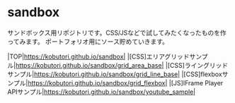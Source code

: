 # sandbox
サンドボックス用リポジトリです。CSS/JSなどで試してみたくなったものを作ってみます。
ポートフォリオ用にソース貯めていきます。

|TOP|https://kobutori.github.io/sandbox|
|[CSS]エリアグリッドサンプル|https://kobutori.github.io/sandbox/grid_area_base|
|[CSS]ライングリッドサンプル|https://kobutori.github.io/sandbox/grid_line_base|
|[CSS]flexboxサンプル|https://kobutori.github.io/sandbox/grid_flexbox|
|[JS]IFrame Player APIサンプル|https://kobutori.github.io/sandbox/youtube_sample|